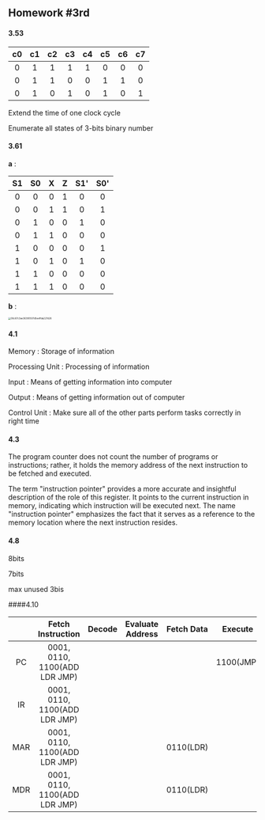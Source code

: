 ## Homework #3rd

#### 3.53

|  c0  |  c1  |  c2  |  c3  |  c4  |  c5  |  c6  |  c7  |
| :--: | :--: | :--: | :--: | :--: | :--: | :--: | :--: |
|  0   |  1   |  1   |  1   |  1   |  0   |  0   |  0   |
|  0   |  1   |  1   |  0   |  0   |  1   |  1   |  0   |
|  0   |  1   |  0   |  1   |  0   |  1   |  0   |  1   |

Extend the time of one clock cycle

Enumerate all states of 3-bits binary number

#### 3.61

**a** : 

|  S1  |  S0  |  X   |  Z   | S1'  | S0'  |
| :--: | :--: | :--: | :--: | :--: | :--: |
|  0   |  0   |  0   |  1   |  0   |  0   |
|  0   |  0   |  1   |  1   |  0   |  1   |
|  0   |  1   |  0   |  0   |  1   |  0   |
|  0   |  1   |  1   |  0   |  0   |  0   |
|  1   |  0   |  0   |  0   |  0   |  1   |
|  1   |  0   |  1   |  0   |  1   |  0   |
|  1   |  1   |  0   |  0   |  0   |  0   |
|  1   |  1   |  1   |  0   |  0   |  0   |

**b** : 

<img src="C:\Users\ADMINI~1\AppData\Local\Temp\WeChat Files\06c67c3ae36390507d5eeffda227d26.jpg" alt="06c67c3ae36390507d5eeffda227d26" style="zoom:33%;" />

#### 4.1

Memory : Storage of information

Processing Unit : Processing of information

Input : Means of getting information into computer

Output : Means of getting information out of computer

Control Unit : Make sure all of the other parts perform tasks correctly in right time

#### 4.3

The program counter does not count the number of programs or instructions; rather, it holds the memory address of the next instruction to be fetched and executed. 

The term "instruction pointer" provides a more accurate and insightful description of the role of this register. It points to the current instruction in memory, indicating which instruction will be executed next. The name "instruction pointer" emphasizes the fact that it serves as a reference to the memory location where the next instruction resides.

#### 4.8

8bits  

7bits  

max unused 3bis

####4.10

|      |       Fetch Instruction       | Decode | Evaluate Address | Fetch Data |  Execute  | Store Result |
| :--: | :---------------------------: | :----: | :--------------: | :--------: | :-------: | :----------: |
|  PC  | 0001, 0110, 1100(ADD LDR JMP) |        |                  |            | 1100(JMP) |              |
|  IR  | 0001, 0110, 1100(ADD LDR JMP) |        |                  |            |           |              |
| MAR  | 0001, 0110, 1100(ADD LDR JMP) |        |                  | 0110(LDR)  |           |              |
| MDR  | 0001, 0110, 1100(ADD LDR JMP) |        |                  | 0110(LDR)  |           |              |


